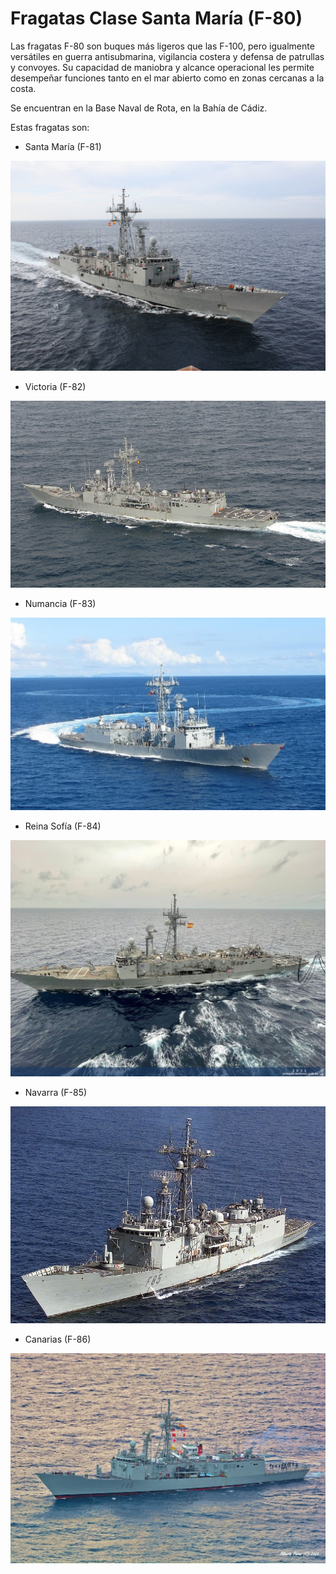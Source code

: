 # Fragatas Clase Santa María (F-80)
Las fragatas F-80 son buques más ligeros que las F-100, pero igualmente versátiles en guerra antisubmarina, vigilancia costera y defensa de patrullas y convoyes. Su capacidad de maniobra y alcance operacional les permite desempeñar funciones tanto en el mar abierto como en zonas cercanas a la costa.

Se encuentran en la Base Naval de Rota, en la Bahía de Cádiz.

Estas fragatas son:

- Santa María (F-81)

<img src="../../img/f-81.jpg"></img>

- Victoria (F-82)

<img src="../../img/f-82.jpg"></img>

- Numancia (F-83)

<img src="../../img/f-83.jpg"></img>

- Reina Sofía (F-84)

<img src="../../img/f-84.jpg"></img>

- Navarra (F-85)

<img src="../../img/f-85.jpg"></img>

- Canarias (F-86)

<img src="../../img/f-86.jpg"></img>